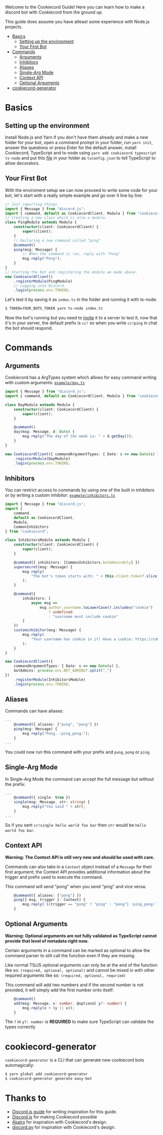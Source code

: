 Welcome to the Cookiecord Guide! Here you can learn how to make a discord bot with Cookiecord from the ground up.

This guide does assume you have atleast some experience with Node.js projects.

-   [Basics](#basics)
    -   [Setting up the environment](#setting-up-the-environment)
    -   [Your First Bot](#your-first-bot)
-   [Commands](#commands)
    -   [Arguments](#arguments)
    -   [Inhibitors](#inhibitors)
    -   [Aliases](#aliases)
    -   [Single-Arg Mode](#single-arg-mode)
    -   [Context API](#context-api)
    -   [Optional Arguments](#optional-arguments)
-   [cookiecord-generator](#cookiecord-generator)

# Basics

## Setting up the environment

Install Node.js and Yarn if you don't have them already and make a new folder for your bot, open a command prompt in your folder, run `yarn init`, answer the questions or press _Enter_ for the default answer, install Cookiecord, TypeScript and ts-node using `yarn add cookiecord typescript ts-node` and put this [file](https://raw.githubusercontent.com/cookiecord/cookiecord-generator/master/gen/tsconfig.json) in your folder as `tsconfig.json` to tell TypeScript to allow decorators.

## Your First Bot

With the enviroment setup we can now proceed to write some code for your bot, let's start with a really simple example and go over it line by line:

```ts
// Just importing things
import { Message } from "discord.js";
import { command, default as CookiecordClient, Module } from "cookiecord";
// Creating a new class which is also a module.
class PingModule extends Module {
    constructor(client: CookiecordClient) {
        super(client);
    }
    // Declaring a new command called "ping"
    @command()
    ping(msg: Message) {
        // When the command is ran, reply with "Pong"
        msg.reply("Pong");
    }
}
// Starting the bot and registering the module we made above.
new CookiecordClient()
    .registerModule(PingModule)
    // Logging into Discord.
    .login(process.env.TOKEN);
```

Let's test it by saving it as `index.ts` in the folder and running it with ts-node:

```sh
$ TOKEN=YOUR_BOTS_TOKEN yarn ts-node index.ts
```

Now the bot's running but you need to [invite](https://discordjs.guide/preparations/adding-your-bot-to-servers.html) it to a server to test it, now that it's in your server, the default prefix is `cc!` so when you write `cc!ping` in chat the bot should respond.

# Commands

## Arguments

Cookiecord has a ArgTypes system which allows for easy command writing with custom arguments:
[`example/day.ts`](https://github.com/cookiecord/cookiecord/blob/master/example/day.ts)

```ts
import { Message } from "discord.js";
import { command, default as CookiecordClient, Module } from "cookiecord";

class DayModule extends Module {
    constructor(client: CookiecordClient) {
        super(client);
    }

    @command()
    day(msg: Message, d: Date) {
        msg.reply("The day of the week is: " + d.getDay());
    }
}

new CookiecordClient({ commandArgumentTypes: { Date: s => new Date(s) } })
    .registerModule(DayModule)
    .login(process.env.TOKEN);
```

## Inhibitors

You can restrict access to commands by using one of the built in inhibitors or by writing a custom inhibitor:
[`example/inhibitors.ts`](https://github.com/cookiecord/cookiecord/blob/master/example/inhibitors.ts)

```ts
import { Message } from "discord.js";
import {
    command,
    default as CookiecordClient,
    Module,
    CommonInhibitors
} from "cookiecord";

class InhibitorsModule extends Module {
    constructor(client: CookiecordClient) {
        super(client);
    }

    @command({ inhibitors: [CommonInhibitors.botAdminsOnly] })
    supersecret(msg: Message) {
        msg.reply(
            "The bot's token starts with: " + this.client.token?.slice(0, 2)
        );
    }

    @command({
        inhibitors: [
            async msg =>
                msg.author.username.toLowerCase().includes("cookie")
                    ? undefined
                    : "username must include cookie"
        ]
    })
    custominhibitor(msg: Message) {
        msg.reply(
            "Your username has cookie in it! Have a cookie: https://cdn.discordapp.com/avatars/142244934139904000/0db321441968e15b0ee25224746d6bff.png"
        );
    }
}

new CookiecordClient({
    commandArgumentTypes: { Date: s => new Date(s) },
    botAdmins: process.env.BOT_ADMINS?.split(",")
})
    .registerModule(InhibitorsModule)
    .login(process.env.TOKEN);
```

## Aliases

Commands can have aliases:

```ts
...
    @command({ aliases: ["pung", "pong"] })
    ping(msg: Message) {
        msg.reply("Pong. :ping_pong:");
    }
...
```

You could now run this command with your prefix and `pung`, `pong` or `ping`.

## Single-Arg Mode

In Single-Arg Mode the command can accept the full message but without the prefix:

```ts
...
    @command({ single: true })
    single(msg: Message, str: string) {
        msg.reply("You said " + str);
    }
...
```

So if you sent `cc!single hello world foo bar` then `str` would be `hello world foo bar`.

## Context API

**Warning: The Context API is still very new and should be used with care.**

Commands can also take in a `Context` object instead of a `Message` for their first argument; the Context API provides additional information about the trigger and prefix used to execute the command.

This command will send "pong" when you send "ping" and vice versa:

```ts
    @command({ aliases: ["pong"] })
    ping({ msg, trigger }: Context) {
        msg.reply(`${trigger == "pong" ? "ping" : "pong"} :ping_pong:`);
    }
```

## Optional Arguments

**Warning: Optional arguments are not fully validated as TypeScript cannot provide that level of metadata right now.**

Certain arguments in a command can be marked as optional to allow the command parser to still call the function even if they are missing.

Like normal TS/JS optional arguments can only be at the end of the function like so: `(required, optional, optional)` and cannot be mixed in with other required arguments like so: `(required, optional, requried)`

This command will add two numbers and if the second number is not provided, it will simply add the first number onto itself:

```ts
    @command()
    add(msg: Message, x: number, @optional y?: number) {
        msg.reply(x + (y || x));
    }
```

The `?` in `y?: number` is **REQUIRED** to make sure TypeScript can validate the types correctly

# cookiecord-generator

`cookiecord-generator` is a CLI that can generate new cookiecord bots automagically:

```sh
$ yarn global add cookiecord-generator
$ cookiecord-generator generate easy-bot
```

# Thanks to

-   [Discord.js guide](https://discordjs.guide/) for writing inspiration for this guide.
-   [Discord.js](https://discord.js.org) for making Cookiecord possible
-   [Akairo](https://discord-akairo.github.io/#/) for inspiration with Cookiecord's design.
-   [discord.py](https://github.com/Rapptz/discord.py) for inspiration with Cookiecord's design.
